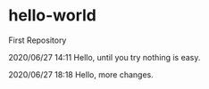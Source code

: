 # hello-world
First Repository

2020/06/27 14:11
Hello, until you try nothing is easy.

2020/06/27 18:18
Hello, more changes.
